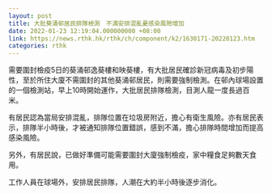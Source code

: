 ```yaml
---
layout: post
title: 大批葵涌邨居民排隊檢測　不滿安排混亂憂感染風險增加
date: 2022-01-23 12:19:04.000000000 +08:00
link: https://news.rthk.hk/rthk/ch/component/k2/1630171-20220123.htm
categories: rthk
---
```


需要圍封檢疫5日的葵涌邨逸葵樓和映葵樓，有大批居民確診新冠病毒及初步陽性，至於所住大廈不需圍封的其他葵涌邨居民，則需要強制檢測。在邨內球場設置的一個檢測站，早上10時開始運作，大批居民排隊檢測，目測人龍一度長過百米。

有居民認為當局安排混亂，排隊位置在垃圾房附近，擔心有衛生風險。亦有居民表示，排隊半小時後，才被通知排隊位置錯誤，感到不滿，擔心排隊時間增加而提高感染風險。

另外，有居民說，已做好準備可能需要圍封大廈強制檢疫，家中糧食足夠數天食用。

工作人員在球場外，安排居民排隊，人潮在大約半小時後逐步消化。
